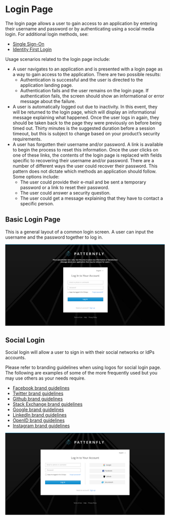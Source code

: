 ---
---
# Login Page

The login page allows a user to gain access to an application by entering their username and password or by authenticating using a social media login. For additional login methods, see:
- [Single Sign-On](https://www.patternfly.org/pattern-library/application-framework/single-sign-on/#)
- [Identity First Login](https://www.patternfly.org/pattern-library/application-framework/identity-first/#)

Usage scenarios related to the login page include:

* A user navigates to an application and is presented with a login page as a way to gain access to the application. There are two possible results:
  * Authentication is successful and the user is directed to the application landing page.
  * Authentication fails and the user remains on the login page. If authentication fails, the screen should show an informational or error message about the failure.
* A user is automatically logged out due to inactivity. In this event, they will be returned to the login page, which will display an informational message explaining what happened. Once the user logs in again, they should be taken back to the page they were previously on before being timed out. Thirty minutes is the suggested duration before a session timeout, but this is subject to change based on your product’s security requirements.
* A user has forgotten their username and/or password. A link is available to begin the process to reset this information. Once the user clicks on one of these links, the contents of the login page is replaced with fields specific to recovering their username and/or password. There are a number of different ways the user could recover their password. This pattern does not dictate which methods an application should follow. Some options include:
  * The user could provide their e-mail and be sent a temporary password or a link to reset their password.
  * The user could answer a security question.
  * The user could get a message explaining that they have to contact a specific person.

## Basic Login Page
This is a general layout of a common login screen. A user can input the username and the password together to log in.

![Image of basic login page](img/basic-login-screen.png)

## Social Login
Social login will allow a user to sign in with their social networks or IdPs accounts.


Please refer to branding guidelines when using logos for social login page. The following are examples of some of the more frequently used but you may use others as your needs require.

- [Facebook brand guidelines](https://en.facebookbrand.com/guidelines/brand)
- [Twitter brand guidelines](https://about.twitter.com/en_us/company/brand-resources.html)
- [Github brand guidelines](https://github.com/logos)
- [Stack Exchange brand guidelines](https://stackexchange.com/legal/trademark-guidance)
- [Google brand guidelines](https://developers.google.com/identity/branding-guidelines)
- [LinkedIn brand guidelines](https://brand.linkedin.com)
- [OpenID brand guidelines](http://openid.net/add-openid/logos/)
- [Instagram brand guidelines](https://en.instagram-brand.com)


![Image of social login](img/social-account.png)
